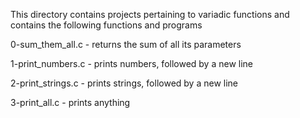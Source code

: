 This directory contains projects pertaining to variadic functions and contains the following functions and programs

0-sum_them_all.c - returns the sum of all its parameters

1-print_numbers.c - prints numbers, followed by a new line

2-print_strings.c - prints strings, followed by a new line

3-print_all.c - prints anything
